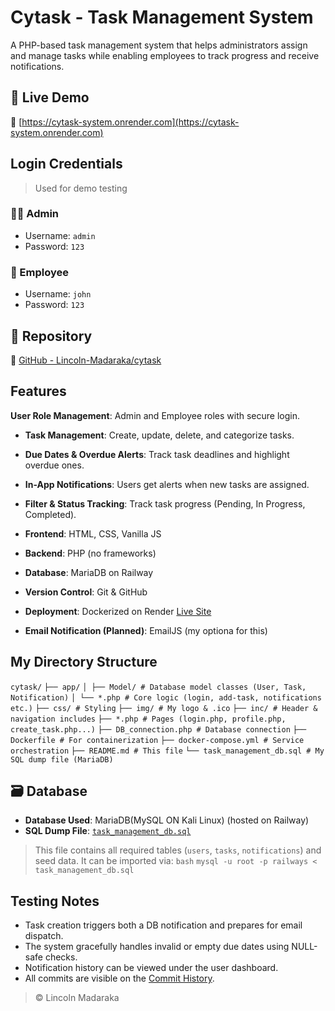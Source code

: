 # Cytask - Task Management System

A PHP-based task management system that helps administrators assign and manage tasks while enabling employees to track progress and receive notifications.

## 🚀 Live Demo
🔗 [https://cytask-system.onrender.com](https://cytask-system.onrender.com)

## Login Credentials

> Used for demo testing
### 🧑‍💼 Admin
- Username: `admin`  
- Password: `123`

### 👷 Employee
- Username: `john`  
- Password: `123`

## 📁 Repository
🔗 [GitHub - Lincoln-Madaraka/cytask](https://github.com/Lincoln-Madaraka/cytask)

## Features
**User Role Management**: Admin and Employee roles with secure login.
-  **Task Management**: Create, update, delete, and categorize tasks.
-  **Due Dates & Overdue Alerts**: Track task deadlines and highlight overdue ones.
-  **In-App Notifications**: Users get alerts when new tasks are assigned.
-  **Filter & Status Tracking**: Track task progress (Pending, In Progress, Completed).
  
- **Frontend**: HTML, CSS, Vanilla JS
- **Backend**: PHP (no frameworks)
- **Database**: MariaDB on Railway
- **Version Control**: Git & GitHub
- **Deployment**: Dockerized on Render [Live Site](https://cytask-system.onrender.com)
- **Email Notification (Planned)**: EmailJS (my optiona for this)

## My Directory Structure
`cytask/`
`├── app/`
`│ ├── Model/ # Database model classes (User, Task, Notification)`
`│ └── *.php # Core logic (login, add-task, notifications etc.)`
`├── css/ # Styling`
`├── img/ # My logo & .ico`
`├── inc/ # Header & navigation includes`
`├── *.php # Pages (login.php, profile.php, create_task.php...)`
`├── DB_connection.php # Database connection`
`├── Dockerfile # For containerization`
`├── docker-compose.yml # Service orchestration`
`├── README.md # This file`
`└── task_management_db.sql # My SQL dump file (MariaDB)`
## 🗃️ Database

- **Database Used**: MariaDB(MySQL ON Kali Linux) (hosted on Railway)
- **SQL Dump File**: [`task_management_db.sql`](./task_management_db.sql)

> This file contains all required tables (`users`, `tasks`, `notifications`) and seed data. It can be imported via:
> ```bash```
> ```mysql -u root -p railways < task_management_db.sql```

## Testing Notes
- Task creation triggers both a DB notification and prepares for email dispatch.
- The system gracefully handles invalid or empty due dates using NULL-safe checks.
- Notification history can be viewed under the user dashboard.
- All commits are visible on the [Commit History](https://github.com/Lincoln-Madaraka/cytask/commits/main/).

> © Lincoln Madaraka

